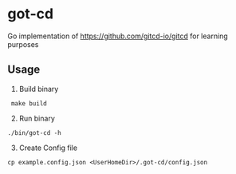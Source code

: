 # got-cd

Go implementation of https://github.com/gitcd-io/gitcd for learning purposes

## Usage
1. Build binary

```
 make build
```
2. Run binary
```
./bin/got-cd -h
```
3. Create Config file
```
cp example.config.json <UserHomeDir>/.got-cd/config.json
